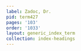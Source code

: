 ```yaml
---
label: Zadoc, Dr.
pid: term427
pages: '103'
order: '1033'
layout: generic_index_term
collection: index-headings
---
```

